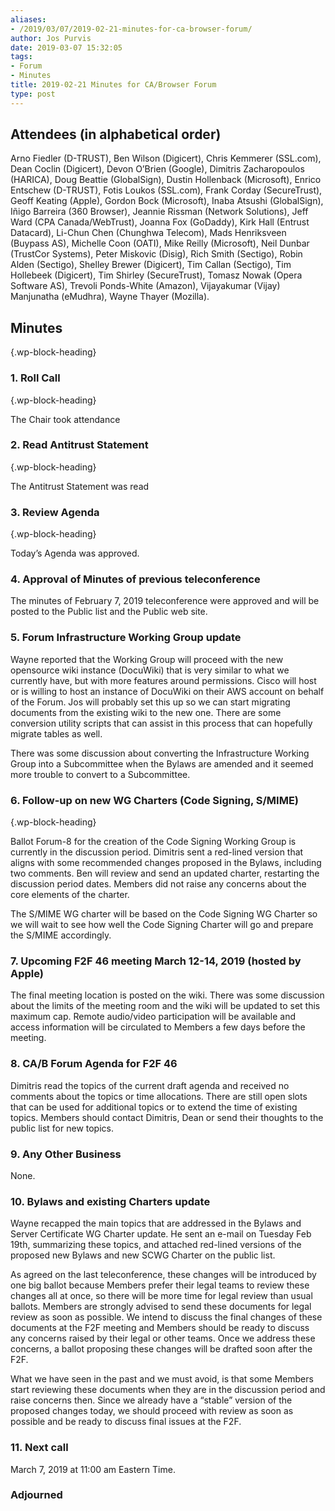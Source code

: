 ```yaml
---
aliases:
- /2019/03/07/2019-02-21-minutes-for-ca-browser-forum/
author: Jos Purvis
date: 2019-03-07 15:32:05
tags:
- Forum
- Minutes
title: 2019-02-21 Minutes for CA/Browser Forum
type: post
---
```


## Attendees (in alphabetical order)

Arno Fiedler (D-TRUST), Ben Wilson (Digicert), Chris Kemmerer (SSL.com), Dean Coclin (Digicert), Devon O’Brien (Google), Dimitris Zacharopoulos (HARICA), Doug Beattie (GlobalSign), Dustin Hollenback (Microsoft), Enrico Entschew (D-TRUST), Fotis Loukos (SSL.com), Frank Corday (SecureTrust), Geoff Keating (Apple), Gordon Bock (Microsoft), Inaba Atsushi (GlobalSign), Iñigo Barreira (360 Browser), Jeannie Rissman (Network Solutions), Jeff Ward (CPA Canada/WebTrust), Joanna Fox (GoDaddy), Kirk Hall (Entrust Datacard), Li-Chun Chen (Chunghwa Telecom), Mads Henriksveen (Buypass AS), Michelle Coon (OATI), Mike Reilly (Microsoft), Neil Dunbar (TrustCor Systems), Peter Miskovic (Disig), Rich Smith (Sectigo), Robin Alden (Sectigo), Shelley Brewer (Digicert), Tim Callan (Sectigo), Tim Hollebeek (Digicert), Tim Shirley (SecureTrust), Tomasz Nowak (Opera Software AS), Trevoli Ponds-White (Amazon), Vijayakumar (Vijay) Manjunatha (eMudhra), Wayne Thayer (Mozilla).

## Minutes

{.wp-block-heading}

### 1. Roll Call

{.wp-block-heading}

The Chair took attendance

### 2. Read Antitrust Statement

{.wp-block-heading}

The Antitrust Statement was read

### 3. Review Agenda

{.wp-block-heading}

Today’s Agenda was approved.

### 4. Approval of Minutes of previous teleconference

The minutes of February 7, 2019 teleconference were approved and will be posted to the Public list and the Public web site.

### 5. Forum Infrastructure Working Group update

Wayne reported that the Working Group will proceed with the new opensource wiki instance (DocuWiki) that is very similar to what we currently have, but with more features around permissions. Cisco will host or is willing to host an instance of DocuWiki on their AWS account on behalf of the Forum. Jos will probably set this up so we can start migrating documents from the existing wiki to the new one. There are some conversion utility scripts that can assist in this process that can hopefully migrate tables as well.

There was some discussion about converting the Infrastructure Working Group into a Subcommittee when the Bylaws are amended and it seemed more trouble to convert to a Subcommittee.

### 6. Follow-up on new WG Charters (Code Signing, S/MIME)

{.wp-block-heading}

Ballot Forum-8 for the creation of the Code Signing Working Group is currently in the discussion period. Dimitris sent a red-lined version that aligns with some recommended changes proposed in the Bylaws, including two comments. Ben will review and send an updated charter, restarting the discussion period dates. Members did not raise any concerns about the core elements of the charter.

The S/MIME WG charter will be based on the Code Signing WG Charter so we will wait to see how well the Code Signing Charter will go and prepare the S/MIME accordingly.

### 7. Upcoming F2F 46 meeting March 12-14, 2019 (hosted by Apple)

The final meeting location is posted on the wiki. There was some discussion about the limits of the meeting room and the wiki will be updated to set this maximum cap. Remote audio/video participation will be available and access information will be circulated to Members a few days before the meeting.

### 8. CA/B Forum Agenda for F2F 46

Dimitris read the topics of the current draft agenda and received no comments about the topics or time allocations. There are still open slots that can be used for additional topics or to extend the time of existing topics. Members should contact Dimitris, Dean or send their thoughts to the public list for new topics.

### 9. Any Other Business

None.

### 10. Bylaws and existing Charters update

Wayne recapped the main topics that are addressed in the Bylaws and Server Certificate WG Charter update. He sent an e-mail on Tuesday Feb 19th, summarizing these topics, and attached red-lined versions of the proposed new Bylaws and new SCWG Charter on the public list.

As agreed on the last teleconference, these changes will be introduced by one big ballot because Members prefer their legal teams to review these changes all at once, so there will be more time for legal review than usual ballots. Members are strongly advised to send these documents for legal review as soon as possible. We intend to discuss the final changes of these documents at the F2F meeting and Members should be ready to discuss any concerns raised by their legal or other teams. Once we address these concerns, a ballot proposing these changes will be drafted soon after the F2F.

What we have seen in the past and we must avoid, is that some Members start reviewing these documents when they are in the discussion period and raise concerns then. Since we already have a “stable” version of the proposed changes today, we should proceed with review as soon as possible and be ready to discuss final issues at the F2F.

### 11. Next call

March 7, 2019 at 11:00 am Eastern Time.

### Adjourned